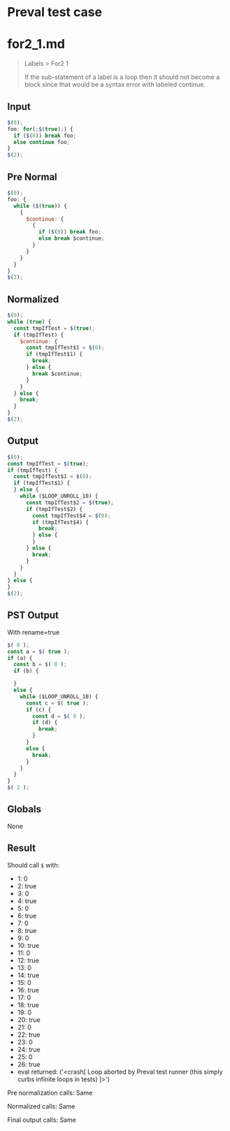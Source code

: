 # Preval test case

# for2_1.md

> Labels > For2 1
>
> If the sub-statement of a label is a loop then it should not become a block since that would be a syntax error with labeled continue.

## Input

`````js filename=intro
$(0);
foo: for(;$(true);) {
  if ($(0)) break foo;
  else continue foo;
}
$(2);
`````

## Pre Normal


`````js filename=intro
$(0);
foo: {
  while ($(true)) {
    {
      $continue: {
        {
          if ($(0)) break foo;
          else break $continue;
        }
      }
    }
  }
}
$(2);
`````

## Normalized


`````js filename=intro
$(0);
while (true) {
  const tmpIfTest = $(true);
  if (tmpIfTest) {
    $continue: {
      const tmpIfTest$1 = $(0);
      if (tmpIfTest$1) {
        break;
      } else {
        break $continue;
      }
    }
  } else {
    break;
  }
}
$(2);
`````

## Output


`````js filename=intro
$(0);
const tmpIfTest = $(true);
if (tmpIfTest) {
  const tmpIfTest$1 = $(0);
  if (tmpIfTest$1) {
  } else {
    while ($LOOP_UNROLL_10) {
      const tmpIfTest$2 = $(true);
      if (tmpIfTest$2) {
        const tmpIfTest$4 = $(0);
        if (tmpIfTest$4) {
          break;
        } else {
        }
      } else {
        break;
      }
    }
  }
} else {
}
$(2);
`````

## PST Output

With rename=true

`````js filename=intro
$( 0 );
const a = $( true );
if (a) {
  const b = $( 0 );
  if (b) {

  }
  else {
    while ($LOOP_UNROLL_10) {
      const c = $( true );
      if (c) {
        const d = $( 0 );
        if (d) {
          break;
        }
      }
      else {
        break;
      }
    }
  }
}
$( 2 );
`````

## Globals

None

## Result

Should call `$` with:
 - 1: 0
 - 2: true
 - 3: 0
 - 4: true
 - 5: 0
 - 6: true
 - 7: 0
 - 8: true
 - 9: 0
 - 10: true
 - 11: 0
 - 12: true
 - 13: 0
 - 14: true
 - 15: 0
 - 16: true
 - 17: 0
 - 18: true
 - 19: 0
 - 20: true
 - 21: 0
 - 22: true
 - 23: 0
 - 24: true
 - 25: 0
 - 26: true
 - eval returned: ('<crash[ Loop aborted by Preval test runner (this simply curbs infinite loops in tests) ]>')

Pre normalization calls: Same

Normalized calls: Same

Final output calls: Same

